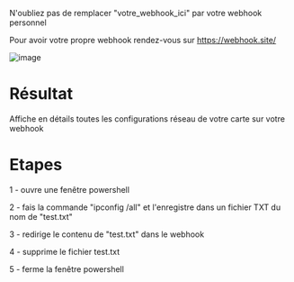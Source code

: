 N'oubliez pas de remplacer "votre_webhook_ici" par votre webhook personnel

Pour avoir votre propre webhook rendez-vous sur https://webhook.site/

![image](https://user-images.githubusercontent.com/120284573/212556019-273f9f97-c056-42d4-ad60-ae238b7509e4.png)


# Résultat 

Affiche en détails toutes les configurations réseau de votre carte sur votre webhook


# Etapes

1 - ouvre une fenêtre powershell

2 - fais la commande "ipconfig /all" et l'enregistre dans un fichier TXT du nom de "test.txt"

3 - redirige le contenu de "test.txt" dans le webhook

4 - supprime le fichier test.txt

5 - ferme la fenêtre powershell
